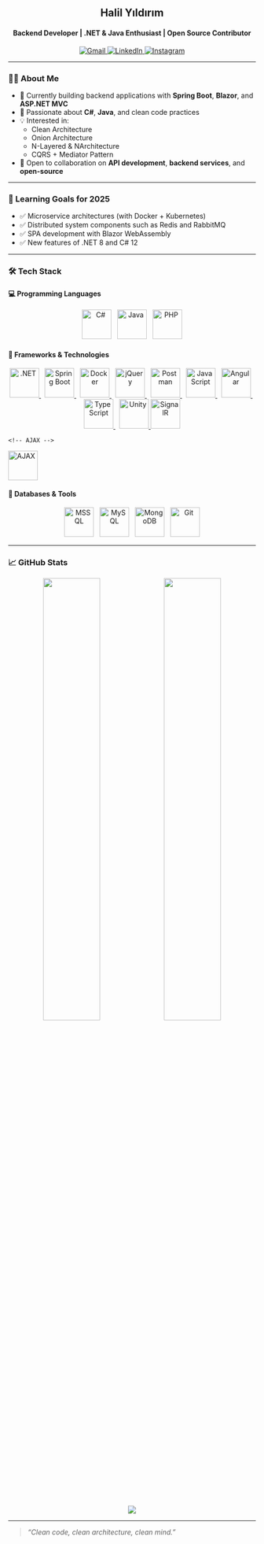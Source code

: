 <h2 align="center">Halil Yıldırım</h2>
<h4 align="center">Backend Developer | .NET & Java Enthusiast | Open Source Contributor</h4>

<p align="center">
  <a href="mailto:ce.hybusiness@gmail.com">
    <img src="https://img.shields.io/badge/Gmail-D14836?style=for-the-badge&logo=gmail&logoColor=white" alt="Gmail" />
  </a>
  <a href="https://www.linkedin.com/in/0001myprofile/" target="_blank">
    <img src="https://img.shields.io/badge/LinkedIn-0077B5?style=for-the-badge&logo=linkedin&logoColor=white" alt="LinkedIn" />
  </a>
  <a href="https://www.instagram.com/yyldrmhalil/" target="_blank">
    <img src="https://img.shields.io/badge/Instagram-E4405F?style=for-the-badge&logo=instagram&logoColor=white" alt="Instagram" />
  </a>
</p>

---

### 👨‍💻 About Me
- 🔭 Currently building backend applications with **Spring Boot**, **Blazor**, and **ASP.NET MVC**
- 💬 Passionate about **C#**, **Java**, and clean code practices
- 💡 Interested in:
  - Clean Architecture  
  - Onion Architecture  
  - N-Layered & NArchitecture  
  - CQRS + Mediator Pattern
- 🤝 Open to collaboration on **API development**, **backend services**, and **open-source**

---

### 🎯 Learning Goals for 2025

- ✅ Microservice architectures (with Docker + Kubernetes)
- ✅ Distributed system components such as Redis and RabbitMQ
- ✅ SPA development with Blazor WebAssembly
- ✅ New features of .NET 8 and C# 12

---

### 🛠️ Tech Stack

#### 💻 Programming Languages
<p align="center">
  <img src="https://cdn.jsdelivr.net/gh/devicons/devicon/icons/csharp/csharp-original.svg" alt="C#" width="60" height="60" />
  &nbsp;
  <img src="https://cdn.jsdelivr.net/gh/devicons/devicon/icons/java/java-original.svg" alt="Java" width="60" height="60" />
  &nbsp;
  <img src="https://cdn.jsdelivr.net/gh/devicons/devicon/icons/php/php-original.svg" alt="PHP" width="60" height="60" />
</p>

#### 🚀 Frameworks & Technologies
<p align="center">
  <a href="https://dotnet.microsoft.com/" target="_blank">
    <img src="https://cdn.jsdelivr.net/gh/devicons/devicon/icons/dotnetcore/dotnetcore-original.svg" alt=".NET" width="60" height="60" />
  </a>
  &nbsp;
  <a href="https://spring.io/projects/spring-boot" target="_blank">
    <img src="https://cdn.jsdelivr.net/gh/devicons/devicon/icons/spring/spring-original.svg" alt="Spring Boot" width="60" height="60" />
  </a>
  &nbsp;
  <a href="https://www.docker.com/" target="_blank">
    <img src="https://cdn.jsdelivr.net/gh/devicons/devicon/icons/docker/docker-original.svg" alt="Docker" width="60" height="60" />
  </a>
  &nbsp;
  <a href="https://jquery.com/" target="_blank">
    <img src="https://cdn.jsdelivr.net/gh/devicons/devicon/icons/jquery/jquery-original.svg" alt="jQuery" width="60" height="60" />
  </a>
  &nbsp;
  <a href="https://www.postman.com/" target="_blank">
    <img src="https://cdn.jsdelivr.net/gh/devicons/devicon/icons/postman/postman-original.svg" alt="Postman" width="60" height="60" />
  </a>
  &nbsp;
  <a href="https://developer.mozilla.org/en-US/docs/Web/JavaScript" target="_blank">
    <img src="https://cdn.jsdelivr.net/gh/devicons/devicon/icons/javascript/javascript-original.svg" alt="JavaScript" width="60" height="60" />
  </a>
  &nbsp;
  <a href="https://angular.io/" target="_blank">
    <img src="https://cdn.jsdelivr.net/gh/devicons/devicon/icons/angularjs/angularjs-original.svg" alt="Angular" width="60" height="60" />
  </a>
  &nbsp;
  <a href="https://www.typescriptlang.org/" target="_blank">
    <img src="https://cdn.jsdelivr.net/gh/devicons/devicon/icons/typescript/typescript-original.svg" alt="TypeScript" width="60" height="60" />
  </a>
  &nbsp;
  <a href="https://unity.com/" target="_blank">
    <img src="https://cdn.jsdelivr.net/gh/devicons/devicon/icons/unity/unity-original.svg" alt="Unity" width="60" height="60" />
  </a>
   <!-- SignalR -->
    <a href="https://learn.microsoft.com/en-us/aspnet/core/signalr/introduction" target="_blank">
      <img src="https://raw.githubusercontent.com/microsoft/SignalR-Docs/master/docs/images/signalr.png" alt="SignalR" width="60" height="60" />
    </a>
    
    <!-- AJAX -->
  <a href="https://developer.mozilla.org/en-US/docs/Web/Guide/AJAX" target="_blank">
    <img src="https://upload.wikimedia.org/wikipedia/commons/8/82/AJAX_logo_by_gengns.svg" alt="AJAX" width="60" height="60" />
  </a>

</p>

#### 🧰 Databases & Tools
<p align="center">
  <img src="https://cdn.jsdelivr.net/gh/devicons/devicon/icons/microsoftsqlserver/microsoftsqlserver-plain.svg" alt="MSSQL" width="60" height="60" />
  &nbsp;
  <img src="https://cdn.jsdelivr.net/gh/devicons/devicon/icons/mysql/mysql-original.svg" alt="MySQL" width="60" height="60" />
  &nbsp;
  <img src="https://cdn.jsdelivr.net/gh/devicons/devicon/icons/mongodb/mongodb-original.svg" alt="MongoDB" width="60" height="60" />
  &nbsp;
  <img src="https://cdn.jsdelivr.net/gh/devicons/devicon/icons/git/git-original.svg" alt="Git" width="60" height="60" />
</p>

---

### 📈 GitHub Stats

<p align="center">
  <img src="https://github-readme-stats.vercel.app/api?username=devlightening&show_icons=true&theme=tokyonight&hide_border=true" width="48%" />
  <img src="https://github-readme-stats.vercel.app/api/top-langs/?username=devlightening&layout=compact&theme=tokyonight&hide_border=true" width="48%" />
</p>
<p align="center">
  <img src="https://github-readme-streak-stats.herokuapp.com/?user=devlightening&theme=tokyonight&hide_border=true" />
</p>

---

> _“Clean code, clean architecture, clean mind.”_
